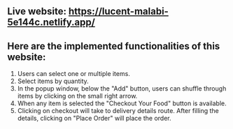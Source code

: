 ## Live website: https://lucent-malabi-5e144c.netlify.app/

## Here are the implemented functionalities of this website:
1. Users can select one or multiple items.
2. Select items by quantity.
3. In the popup window, below the "Add" button, users can shuffle through items by clicking on the small right arrow. 
4. When any item is selected the "Checkout Your Food" button is available. 
5. Clicking on checkout will take to delivery details route. After filling the details, clicking on "Place Order" will place the order. 
